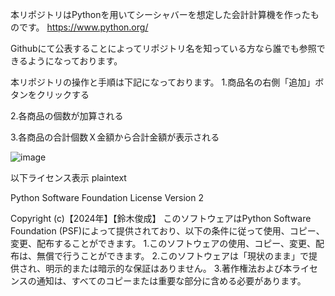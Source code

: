 本リポジトリはPythonを用いてシーシャバーを想定した会計計算機を作ったものです。
https://www.python.org/

Githubにて公表することによってリポジトリ名を知っている方なら誰でも参照できるようになっております。

本リポジトリの操作と手順は下記になっております。
1.商品名の右側「追加」ボタンをクリックする

2.各商品の個数が加算される

3.各商品の合計個数Ｘ金額から合計金額が表示される

![image](https://github.com/user-attachments/assets/2d47a665-7372-4182-9648-dee857446f7f)


以下ライセンス表示
plaintext

Python Software Foundation License Version 2

Copyright (c)【2024年】【鈴木俊成】
このソフトウェアはPython Software Foundation (PSF)によって提供されており、以下の条件に従って使用、コピー、変更、配布することができます。
1.このソフトウェアの使用、コピー、変更、配布は、無償で行うことができます。
2.このソフトウェアは「現状のまま」で提供され、明示的または暗示的な保証はありません。
3.著作権法および本ライセンスの通知は、すべてのコピーまたは重要な部分に含める必要があります。
